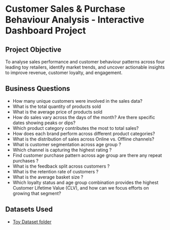 # Customer Sales & Purchase Behaviour Analysis - Interactive Dashboard Project
## Project Objective
To analyse sales performance and customer behaviour patterns across four leading toy retailers, identify market trends, and uncover actionable insights to improve revenue, customer loyalty, and engagement.
## Business Questions
- How many unique customers were involved in the sales data?
-	What is the total quantity of products sold
-	What is the average price of products sold
-	How do sales vary across the days of the month? Are there specific dates showing peaks or dips?
-	Which product category contributes the most to total sales?
-	How does each brand perform across different product categories?
-	What is the distribution of sales across Online vs. Offline channels?
-	What is customer segmentation across age group ?
-	Which channel is capturing the highest rating ?
-	Find customer purchase pattern across age group are there any repeat purchases ?
-	What is the feedback split across customers ?
-	What is the retention rate of customers ?
-	What is the average basket size ?
-	Which loyalty status and age group combination provides the highest Customer Lifetime Value (CLV), and how can we focus efforts on growing that segment?
## Datasets Used
- <a href="https://github.com/Beaula23/DA_Project_on_toy_retail_industry/tree/main/Datasets">Toy Dataset folder</a>
